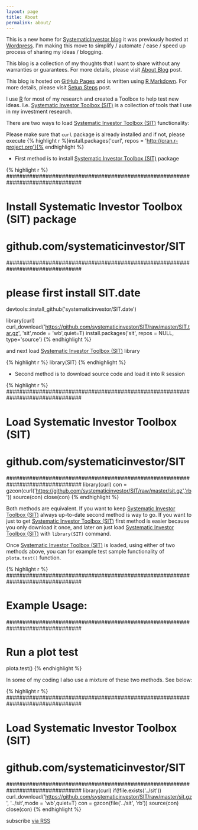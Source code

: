 ```yaml
---
layout: page
title: About
permalink: about/
---
```



This is a new home for [SystematicInvestor blog](https://systematicinvestor.wordpress.com/)
it was previously hosted at [Wordpress](https://systematicinvestor.wordpress.com/). 
I'm making this move to simplify / automate / ease / speed up process of sharing my ideas / blogging.


This blog is a collection of my thoughts that I want to share without any warranties or
guarantees. For more details, please visit [About Blog](/About-Blog/) post.

This blog is hosted on [GitHub Pages](https://pages.github.com/) and is written using 
[R Markdown](http://rmarkdown.rstudio.com/). For more details, please visit [Setup Steps](/Steps/) post.


I use [R](http://www.r-project.org/) for most of my research and created a Toolbox to help
test new ideas. I.e. [Systematic Investor Toolbox (SIT)](https://github.com/systematicinvestor/SIT)
is a collection of tools that I use in my investment research.

There are two ways to load [Systematic Investor Toolbox (SIT)](https://github.com/systematicinvestor/SIT)
functionality:

Please make sure that `curl` package is already installed and if not, please execute 
{% highlight r %}install.packages('curl', repos = 'http://cran.r-project.org'){% endhighlight %}


* First method is to install [Systematic Investor Toolbox (SIT)](https://github.com/systematicinvestor/SIT)
package

{% highlight r %}
###############################################################################
# Install Systematic Investor Toolbox (SIT) package
# github.com/systematicinvestor/SIT
###############################################################################

# please first install SIT.date
devtools::install_github('systematicinvestor/SIT.date')

library(curl)
curl_download('https://github.com/systematicinvestor/SIT/raw/master/SIT.tar.gz', 'sit',mode = 'wb',quiet=T)
install.packages('sit', repos = NULL, type='source')
{% endhighlight %}

and next load [Systematic Investor Toolbox (SIT)](https://github.com/systematicinvestor/SIT)
library

{% highlight r %}
library(SIT)
{% endhighlight %}

* Second method is to download source code and load it into R session

{% highlight r %}
###############################################################################
# Load Systematic Investor Toolbox (SIT)
# github.com/systematicinvestor/SIT
###############################################################################
library(curl)
con = gzcon(curl('https://github.com/systematicinvestor/SIT/raw/master/sit.gz','rb'))
	source(con)
close(con)
{% endhighlight %}


Both methods are equivalent. If you want to keep [Systematic Investor Toolbox (SIT)](https://github.com/systematicinvestor/SIT)
always up-to-date second method is way to go. If you want to just to get [Systematic Investor Toolbox (SIT)](https://github.com/systematicinvestor/SIT)
first method is easier because you only download it once, and later on just load
[Systematic Investor Toolbox (SIT)](https://github.com/systematicinvestor/SIT)
with `library(SIT)` command.
 
 
Once [Systematic Investor Toolbox (SIT)](https://github.com/systematicinvestor/SIT)
is loaded, using either of two methods above, you can for example test sample functionality
of `plota.test()` function.

{% highlight r %} 
###############################################################################
# Example Usage:
###############################################################################
# Run a plot test
plota.test()
{% endhighlight %}




In some of my coding I also use a mixture of these two methods. See below:

{% highlight r %}
###############################################################################
# Load Systematic Investor Toolbox (SIT)
# github.com/systematicinvestor/SIT
###############################################################################
library(curl)
if(!file.exists('../sit'))
	curl_download('https://github.com/systematicinvestor/SIT/raw/master/sit.gz', '../sit',mode = 'wb',quiet=T)
con = gzcon(file('../sit', 'rb'))
	source(con)
close(con)
{% endhighlight %}


<p class="rss-subscribe">subscribe <a href="{{ "feed.xml" | prepend: site.baseurl }}">via RSS</a></p>